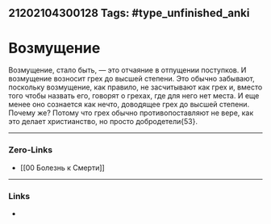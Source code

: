 21202104300128
Tags: #type_unfinished_anki 
---
# Возмущение

Возмущение, стало быть, — это отчаяние в отпущении поступков. И возмущение возносит грех до высшей степени. Это обычно забывают, поскольку возмущение, как правило, не засчитывают как грех и, вместо того чтобы назвать его, говорят о грехах, где для него нет места. И еще менее оно сознается как нечто, доводящее грех до высшей степени. Почему же? Потому что грех обычно противопоставляют не вере, как это делает христианство, но просто добродетели{53}.

---
### Zero-Links
- [[00 Болезнь к Смерти]]
---
### Links
-